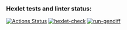 ### Hexlet tests and linter status:
[![Actions Status](https://github.com/Varravana/frontend-project-46/actions/workflows/hexlet-check.yml/badge.svg)](https://github.com/Varravana/frontend-project-46/actions)
[![hexlet-check](https://github.com/Varravana/frontend-project-46/actions/workflows/hexlet-check.yml/badge.svg)](https://github.com/Varravana/frontend-project-46/actions/workflows/hexlet-check.yml)
[![run-gendiff](https://github.com/Varravana/frontend-project-46/actions/workflows/run-parser.yml/badge.svg)](https://github.com/Varravana/frontend-project-46/actions/workflows/run-parser.yml)